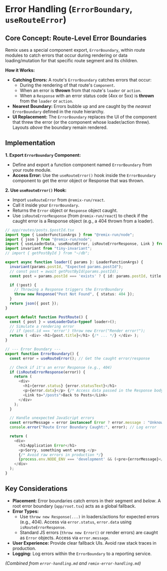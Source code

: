 # Error Handling (`ErrorBoundary`, `useRouteError`)

## Core Concept: Route-Level Error Boundaries

Remix uses a special component export, `ErrorBoundary`, within route modules to catch errors that occur during rendering or data loading/mutation for that specific route segment and its children.

**How it Works:**

*   **Catching Errors:** A route's `ErrorBoundary` catches errors that occur:
    *   During the rendering of that route's `Component`.
    *   When an error is **thrown** from that route's `loader` or `action`.
    *   When a `Response` with an error status code (4xx or 5xx) is **thrown** from the `loader` or `action`.
*   **Nearest Boundary:** Errors bubble up and are caught by the *nearest* `ErrorBoundary` defined in the route hierarchy.
*   **UI Replacement:** The `ErrorBoundary` replaces the UI of the component that threw the error (or the component whose loader/action threw). Layouts *above* the boundary remain rendered.

## Implementation

**1. Export `ErrorBoundary` Component:**

*   Define and export a function component named `ErrorBoundary` from your route module.
*   **Access Error:** Use the `useRouteError()` hook inside the `ErrorBoundary` component to get the error object or Response that was thrown.

**2. Use `useRouteError()` Hook:**

*   Import `useRouteError` from `@remix-run/react`.
*   Call it inside your `ErrorBoundary`.
*   Returns the `Error` object or `Response` object caught.
*   Use `isRouteErrorResponse` (from `@remix-run/react`) to check if the caught error is a Response object (e.g., a 404 thrown from a loader).

```typescript
// app/routes/posts.$postId.tsx
import type { LoaderFunctionArgs } from "@remix-run/node";
import { json } from "@remix-run/node";
import { useLoaderData, useRouteError, isRouteErrorResponse, Link } from "@remix-run/react";
import invariant from "tiny-invariant";
// import { getPostById } from "~/db";

export async function loader({ params }: LoaderFunctionArgs) {
  invariant(params.postId, "Expected params.postId");
  // const post = await getPostById(params.postId);
  const post = params.postId === 'exists' ? { id: params.postId, title: `Post ${params.postId}` } : null; // Placeholder

  if (!post) {
    // Throwing a Response triggers the ErrorBoundary
    throw new Response("Post Not Found", { status: 404 });
  }
  return json({ post });
}

export default function PostRoute() {
  const { post } = useLoaderData<typeof loader>();
  // Simulate a rendering error
  // if (post.id === 'error') throw new Error("Render error!");
  return ( <div> <h1>{post.title}</h1> {/* ... */} </div> );
}

// --- Error Boundary ---
export function ErrorBoundary() {
  const error = useRouteError(); // Get the caught error/response

  // Check if it's an error Response (e.g., 404)
  if (isRouteErrorResponse(error)) {
    return (
      <div>
        <h1>{error.status} {error.statusText}</h1>
        <p>{error.data}</p> {/* Access data passed in the Response body */}
        <Link to="/posts">Back to Posts</Link>
      </div>
    );
  }

  // Handle unexpected JavaScript errors
  const errorMessage = error instanceof Error ? error.message : "Unknown error";
  console.error("Route Error Boundary Caught:", error); // Log error

  return (
    <div>
      <h1>Application Error</h1>
      <p>Sorry, something went wrong.</p>
      {/* Avoid raw errors in production */}
      {process.env.NODE_ENV === 'development' && (<pre>{errorMessage}</pre>)}
    </div>
  );
}
```

## Key Considerations

*   **Placement:** Error boundaries catch errors in their segment and *below*. A root error boundary (`app/root.tsx`) acts as a global fallback.
*   **Error Types:**
    *   Use `throw new Response(...)` in loaders/actions for expected errors (e.g., 404). Access via `error.status`, `error.data` using `isRouteErrorResponse`.
    *   Standard JS errors (`throw new Error()` or render errors) are caught as `Error` objects. Access via `error.message`.
*   **User Experience:** Provide clear fallback UIs. Avoid raw stack traces in production.
*   **Logging:** Log errors within the `ErrorBoundary` to a reporting service.

*(Combined from `error-handling.md` and `remix-error-handling.md`)*